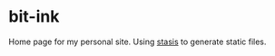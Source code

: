 # bit-ink

Home page for my personal site. Using [stasis](http://stasis.me/) to generate static files.
